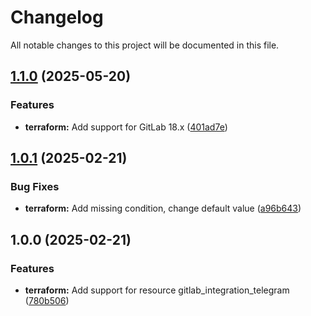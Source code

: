 # Changelog

All notable changes to this project will be documented in this file.

## [1.1.0](https://gitlab.com/terraform-child-modules-48151/terraform-gitlab-integration_telegram/compare/v1.0.1...v1.1.0) (2025-05-20)

### Features

* **terraform:** Add support for GitLab 18.x ([401ad7e](https://gitlab.com/terraform-child-modules-48151/terraform-gitlab-integration_telegram/commit/401ad7e8fed0347c5a5fb38afe8d6a2cd92268d0))

## [1.0.1](https://gitlab.com/terraform-child-modules-48151/terraform-gitlab-integration_telegram/compare/v1.0.0...v1.0.1) (2025-02-21)

### Bug Fixes

* **terraform:** Add missing condition, change default value ([a96b643](https://gitlab.com/terraform-child-modules-48151/terraform-gitlab-integration_telegram/commit/a96b643ca8ea3c91bce1218564f9f1e2591d68df))

## 1.0.0 (2025-02-21)

### Features

* **terraform:** Add support for resource gitlab_integration_telegram ([780b506](https://gitlab.com/terraform-child-modules-48151/terraform-gitlab-integration_telegram/commit/780b5066ca41aea0f8161da1d3dbaf8e42f4581f))
